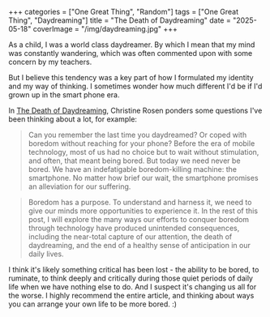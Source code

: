 +++
categories = ["One Great Thing", "Random"]
tags = ["One Great Thing", "Daydreaming"]
title = "The Death of Daydreaming"
date = "2025-05-18"
coverImage = "/img/daydreaming.jpg"
+++

As a child, I was a world class daydreamer. By which I mean that my mind was constantly wandering, which was often commented upon with some concern by my teachers.


<!--more-->

But I believe this tendency was a key part of how I formulated my identity and my way of thinking. I sometimes wonder how much different I'd be if I'd grown up in the smart phone era.

In <a target="_blank" href="https://www.afterbabel.com/p/on-the-death-of-daydreaming">The Death of Daydreaming</a>, Christine Rosen ponders some questions I've been thinking about a lot, for example:

> Can you remember the last time you daydreamed? Or coped with boredom without reaching for your phone? Before the era of mobile technology, most of us had no choice but to wait without stimulation, and often, that meant being bored. But today we need never be bored. We have an indefatigable boredom-killing machine: the smartphone. No matter how brief our wait, the smartphone promises an alleviation for our suffering.

> Boredom has a purpose. To understand and harness it, we need to give our minds more opportunities to experience it. In the rest of this post, I will explore the many ways our efforts to conquer boredom through technology have produced unintended consequences, including the near-total capture of our attention, the death of daydreaming, and the end of a healthy sense of anticipation in our daily lives.

I think it's likely something critical has been lost - the ability to be bored, to ruminate, to think deeply and critically during those quiet periods of daily life when we have nothing else to do. And I suspect it's changing us all for the worse. I highly recommend the entire article, and thinking about ways you can arrange your own life to be more bored. :)
